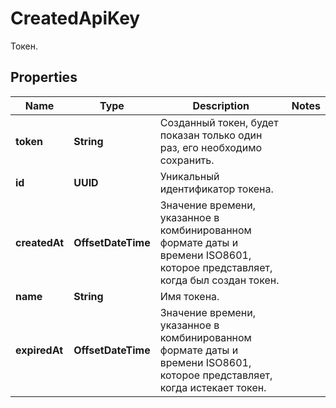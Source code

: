 

# CreatedApiKey

Токен.

## Properties

| Name | Type | Description | Notes |
|------------ | ------------- | ------------- | -------------|
|**token** | **String** | Созданный токен, будет показан только один раз, его необходимо сохранить. |  |
|**id** | **UUID** | Уникальный идентификатор токена. |  |
|**createdAt** | **OffsetDateTime** | Значение времени, указанное в комбинированном формате даты и времени ISO8601, которое представляет, когда был создан токен. |  |
|**name** | **String** | Имя токена. |  |
|**expiredAt** | **OffsetDateTime** | Значение времени, указанное в комбинированном формате даты и времени ISO8601, которое представляет, когда истекает токен. |  |



